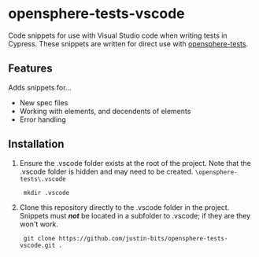 # opensphere-tests-vscode
Code snippets for use with Visual Studio code when writing tests in Cypress.  These snippets are written for direct use with [opensphere-tests](https://github.com/justin-bits/opensphere-tests).

## Features
Adds snippets for...
* New spec files
* Working with elements, and decendents of elements
* Error handling

## Installation
1. Ensure the .vscode folder exists at the root of the project. Note that the .vscode folder is hidden and may need to be created. ```\opensphere-tests\.vscode```
        
        mkdir .vscode
  
2. Clone this repository directly to the .vscode folder in the project.  Snippets must ***not*** be located in a subfolder to .vscode; if they are they won't work. 

        git clone https://github.com/justin-bits/opensphere-tests-vscode.git .


